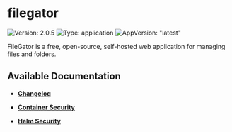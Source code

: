 # filegator

![Version: 2.0.5](https://img.shields.io/badge/Version-2.0.5-informational?style=flat-square) ![Type: application](https://img.shields.io/badge/Type-application-informational?style=flat-square) ![AppVersion: "latest"](https://img.shields.io/badge/AppVersion-"latest"-informational?style=flat-square)

FileGator is a free, open-source, self-hosted web application for managing files and folders.

## Available Documentation

- [**Changelog**](CHANGELOG)

- [**Container Security**](container-security)

- [**Helm Security**](helm-security)

